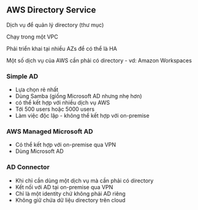 ## AWS Directory Service 

Dịch vụ để quản lý directory (thư mục)

Chạy trong một VPC 

Phải triển khai tại nhiều AZs để có thể là HA

Một số dịch vụ của AWS cần phải có directory - vd: Amazon Workspaces

### Simple AD
- Lựa chọn rẻ nhất 
- Dùng Samba (giống Microsoft AD nhưng nhẹ hơn)
- có thể kết hợp với nhiều dịch vụ AWS
- Tới 500 users hoặc 5000 users
- Làm việc độc lập - không thể kết hợp với on-premise
### AWS Managed Microsoft AD
- Có thể kết hợp với on-premise qua VPN
- Dùng Microsoft AD
### AD Connector
- Khi chỉ cần dùng một dịch vụ mà cần phải có directory
- Kết nối với AD tại on-premise qua VPN 
- Chỉ là một identity chứ không phải AD riêng
- Không giữ chứa dữ liệu directory trên cloud
